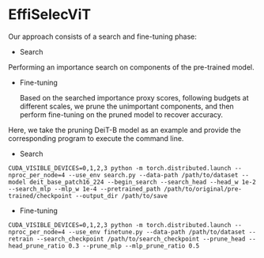 # EffiSelecViT

Our approach consists of a search and fine-tuning phase:

-  Search

  Performing an importance search on components of the pre-trained model.

- Fine-tuning

  Based on the searched importance proxy scores, following budgets at different scales, we prune the unimportant components, and then perform fine-tuning on the pruned model to recover accuracy.



Here, we take the pruning DeiT-B model as an example and provide the corresponding program to execute the command line.

- Search

```
CUDA_VISIBLE_DEVICES=0,1,2,3 python -m torch.distributed.launch --nproc_per_node=4 --use_env search.py --data-path /path/to/dataset --model deit_base_patch16_224 --begin_search --search_head --head_w 1e-2 --search_mlp --mlp_w 1e-4 --pretrained_path /path/to/original/pre-trained/checkpoint --output_dir /path/to/save
```

- Fine-tuning

```
CUDA_VISIBLE_DEVICES=0,1,2,3 python -m torch.distributed.launch --nproc_per_node=4 --use_env finetune.py --data-path /path/to/dataset --retrain --search_checkpoint /path/to/search_checkpoint --prune_head --head_prune_ratio 0.3 --prune_mlp --mlp_prune_ratio 0.5
```




